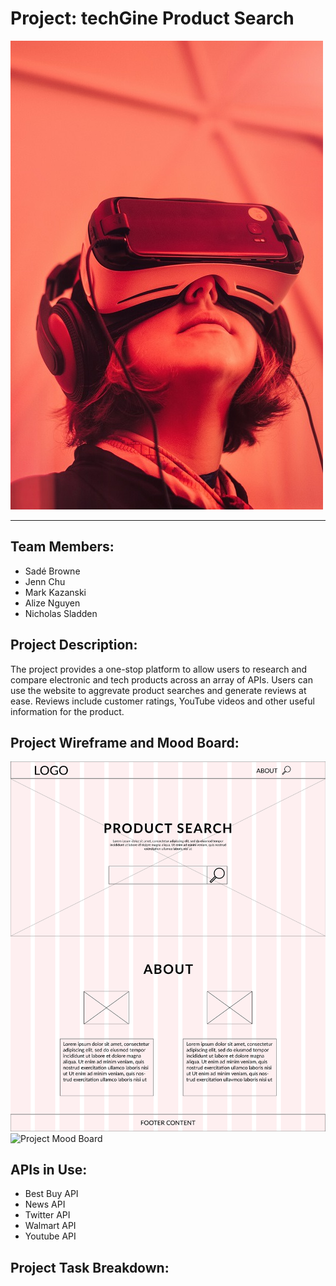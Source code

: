 # Project: techGine Product Search

![techKid](assets/images/techKid.jpg)
___

## Team Members:
* Sadé Browne
* Jenn Chu
* Mark Kazanski
* Alize Nguyen
* Nicholas Sladden

## Project Description:

The project provides a one-stop platform to allow users to research and compare electronic and tech products across an array of APIs. Users can use the website to aggrevate product searches and generate reviews at ease. Reviews include customer ratings, YouTube videos and other useful information for the product.

## Project Wireframe and Mood Board:

![Project Wireframe](assets/images/wireframe-02.png)
![Project Mood Board](assets/images/Moodboard-ProjectOne-01.png)

## APIs in Use:
* Best Buy API
* News API
* Twitter API
* Walmart API
* Youtube API

## Project Task Breakdown:
